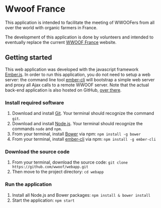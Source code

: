 # Wwoof France

This application is intended to facilitate the meeting of WWOOFers from all over the world with organic farmers in France.

The development of this application is done by volunteers and intended to eventually replace the current [WWOOF France](http://www.wwoof.fr) website.

## Getting started

This web application was developed with the javascript framework [Ember.js](http://emberjs.com/).
In order to run this application, you do not need to setup a web server: the command line tool 
[ember-cli](http://www.ember-cli.com) will bootstrap a simple web server and proxy all Ajax calls to a remote WWOOF server.
Note that the actual back-end application is also hosted on GitHub, [over there](https://github.com/wwoof/server).

### Install required software

1. Download and install [Git](http://git-scm.com/). Your terminal should recognize the command `git`.
2. Download and install [Node.js](http://nodejs.org). Your terminal should recognize the commands `node` and `npm`.
3. From your terminal, install [Bower](http://bower.io) via npm: `npm install -g bower`
4. From your terminal, install [ember-cli](http://www.ember-cli.com) via npm: `npm install -g ember-cli`

### Download the source code

1. From your terminal, download the source code: `git clone https://github.com/wwoof/webapp.git`
2. Then move to the project directory: `cd webapp`

### Run the application

1. Install all Node.js and Bower packages: `npm install & bower install`
2. Start the application: `npm start`
